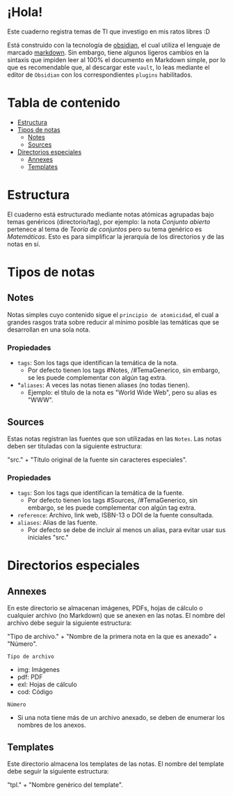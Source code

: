 # ¡Hola!
Este cuaderno registra temas de TI que investigo en mis ratos libres :D

Está construido con la tecnología de [obsidian](https://obsidian.md/), el cual utiliza el lenguaje de marcado [markdown](https://es.wikipedia.org/wiki/Markdown). Sin embargo, tiene algunos ligeros cambios en la sintaxis que impiden leer al 100% el documento en Markdown simple, por lo que es recomendable que, al descargar este `vault`, lo leas mediante el editor de `Obsidian` con los correspondientes `plugins` habilitados.

# Tabla de contenido
- [Estructura](#estructura)
- [Tipos de notas](#tipos-de-notas)
  - [Notes](#notes)
  - [Sources](#sources)
- [Directorios especiales](#directorios-especiales)
  - [Annexes](#annexes)
  - [Templates](#templates)

# Estructura
El cuaderno está estructurado mediante notas atómicas agrupadas bajo temas genéricos (directorio/tag), por ejemplo: la nota *Conjunto abierto* pertenece al tema de *Teoría de conjuntos* pero su tema genérico es *Matemáticas*. Esto es para simplificar la jerarquía de los directorios y de las notas en sí.

# Tipos de notas
## Notes
Notas simples cuyo contenido sigue el `principio de atomicidad`, el cual a grandes rasgos trata sobre reducir al mínimo posible las temáticas que se desarrollan en una sola nota.

### Propiedades
- `tags`: Son los tags que identifican la temática de la nota.
  - Por defecto tienen los tags #Notes, /#TemaGenerico, sin embargo, se les puede complementar con algún tag extra.
- *`aliases`: A veces las notas tienen aliases (no todas tienen).
  - Ejemplo: el título de la nota es "World Wide Web", pero su alias es "WWW".

## Sources
Estas notas registran las fuentes que son utilizadas en las `Notes`. Las notas deben ser tituladas con la siguiente estructura:

"src." + "Título original de la fuente sin caracteres especiales".

### Propiedades
- `tags`: Son los tags que identifican la temática de la fuente.
  - Por defecto tienen los tags #Sources, /#TemaGenerico, sin embargo, se les puede complementar con algún tag extra.
- `reference`: Archivo, link web, ISBN-13 o DOI de la fuente consultada.
- `aliases`: Alias de las fuente.
  - Por defecto se debe de incluir al menos un alias, para evitar usar sus iniciales "src."

# Directorios especiales
## Annexes
En este directorio se almacenan imágenes, PDFs, hojas de cálculo o cualquier archivo (no Markdown) que se anexen en las notas. El nombre del archivo debe seguir la siguiente estructura:

"Tipo de archivo." + "Nombre de la primera nota en la que es anexado" + "Número".

`Tipo de archivo`
- img: Imágenes
- pdf: PDF
- exl: Hojas de cálculo
- cod: Código

`Número`
- Si una nota tiene más de un archivo anexado, se deben de enumerar los nombres de los anexos.

## Templates
Este directorio almacena los templates de las notas. El nombre del template debe seguir la siguiente estructura:

"tpl." + "Nombre genérico del template".
